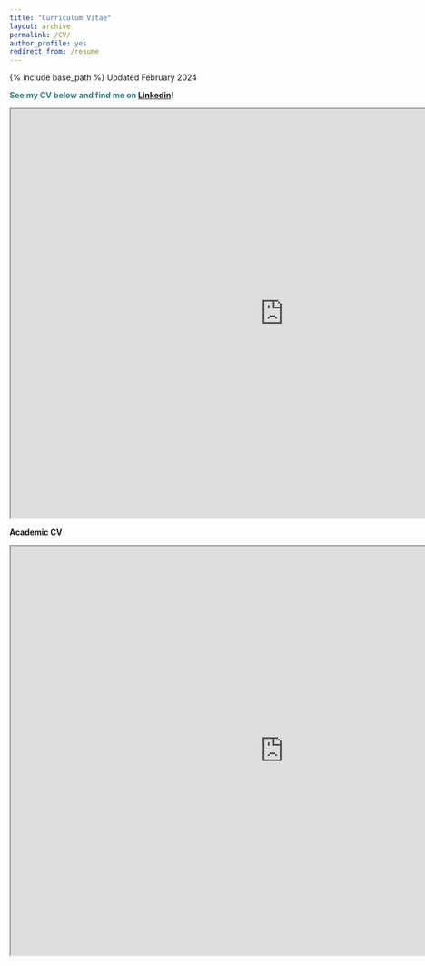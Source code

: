 ```yaml
---
title: "Curriculum Vitae"
layout: archive
permalink: /CV/
author_profile: yes
redirect_from: /resume
---
```


{% include base_path %}
Updated February 2024

<span style="color: #307D7E"> **See my CV below and find me on [Linkedin](https://www.linkedin.com/in/sara-mazzini/)!** </span>  

<iframe src="https://drive.google.com/file/d/1O2DNmRZmRW4S1eRIGnRZIOqZi35r4fq7/preview" width="960" height="720"></iframe>

**Academic CV**

<iframe src="https://drive.google.com/file/d/1z4uKihWRptDTBpCrl-7mMyYR4OwS3rJB/preview" width="960" height="720"></iframe>
